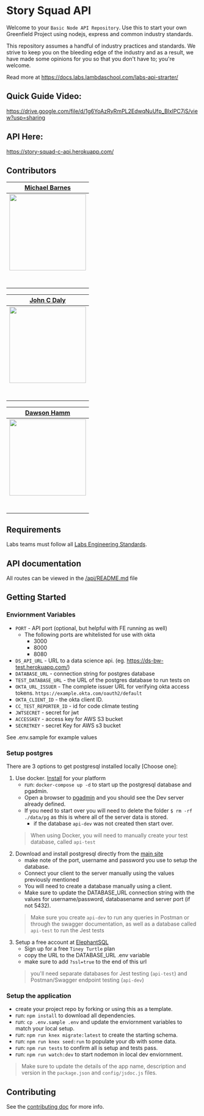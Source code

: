 # Story Squad API


Welcome to your `Basic Node API Repository`. Use this to start your own Greenfield Project using nodejs, express and common industry standards.


This repository assumes a handful of industry practices and standards. We strive to keep you on the bleeding edge of the industry and as a result, we have made some opinions for you so that you don't have to; you're welcome.

Read more at <https://docs.labs.lambdaschool.com/labs-api-strarter/>

## Quick Guide Video:

https://drive.google.com/file/d/1g6YoAzRyRmPL2EdwqNuUfp_BlxlPC7jS/view?usp=sharing

## API Here:

https://story-squad-c-api.herokuapp.com/

## Contributors

| [Michael Barnes](https://github.com/michaelbarnes7282) |
| --------------------------------------------- |
| [<img src="https://github.com/michaelbarnes7282.png" width="200" />](https://github.com/michaelbarnes7282) |
| [<img src="https://github.com/favicon.ico" width="15"> ](https://github.com/michaelbarnes7282) |
| [ <img src="https://static.licdn.com/sc/h/al2o9zrvru7aqj8e1x2rzsrca" width="15"> ](https://www.linkedin.com/in/mbarnes01/) |

| [John C Daly](https://github.com/jcdaly97) |
| --------------------------------------------- |
| [<img src="https://github.com/jcdaly97.png" width="200" />](https://github.com/jcdaly97) |
| [<img src="https://github.com/favicon.ico" width="15"> ](https://github.com/jcdaly97) |
| [ <img src="https://static.licdn.com/sc/h/al2o9zrvru7aqj8e1x2rzsrca" width="15"> ](https://www.linkedin.com/in/jack-daly-a2a3031b6/) |

| [Dawson Hamm](https://github.com/dawsonhammdev) |
| --------------------------------------------- |
| [<img src="https://github.com/dawsonhammdev.png" width="200" />](https://github.com/dawsonhammdev) |
| [<img src="https://github.com/favicon.ico" width="15"> ](https://github.com/dawsonhammdev) |
| [ <img src="https://static.licdn.com/sc/h/al2o9zrvru7aqj8e1x2rzsrca" width="15"> ](https://www.linkedin.com/in/dawson-hamm/) |

## Requirements

Labs teams must follow all [Labs Engineering Standards](https://labs.lambdaschool.com/topics/node-js/).

## API documentation

All routes can be viewed in the [/api/README.md](./api/README.md) file

## Getting Started

### Enviornment Variables

- `PORT` - API port (optional, but helpful with FE running as well)
  - The following ports are whitelisted for use with okta
    - 3000
    - 8000
    - 8080
- `DS_API_URL` - URL to a data science api. (eg. <https://ds-bw-test.herokuapp.com/>)
- `DATABASE_URL` - connection string for postgres database
- `TEST_DATABASE_URL` - the URL of the postgres database to run tests on
- `OKTA_URL_ISSUER` - The complete issuer URL for verifying okta access tokens. `https://example.okta.com/oauth2/default`
- `OKTA_CLIENT_ID` - the okta client ID.
- `CC_TEST_REPORTER_ID` - id for code climate testing
- `JWTSECRET` - secret for jwt
- `ACCESSKEY` - access key for AWS S3 bucket
- `SECRETKEY` - secret Key for AWS s3 bucket

See .env.sample for example values

### Setup postgres

There are 3 options to get postgresql installed locally [Choose one]:

1. Use docker. [Install](https://docs.docker.com/get-docker/) for your platform
    - run: `docker-compose up -d` to start up the postgresql database and pgadmin.
    - Open a browser to [pgadmin](http://localhost:5050/) and you should see the Dev server already defined.
    - If you need to start over you will need to delete the folder `$ rm -rf ./data/pg` as this is where all of the server data is stored.
      - if the database `api-dev` was not created then start over.
    > When using Docker, you will need to manually create your test database, called `api-test`
2. Download and install postgresql directly from the [main site](https://www.postgresql.org/download/)
    - make note of the port, username and password you use to setup the database.
    - Connect your client to the server manually using the values previously mentioned
    - You will need to create a database manually using a client.
    - Make sure to update the DATABASE_URL connection string with the values for username/password, databasename and server port (if not 5432).
    > Make sure you create `api-dev` to run any queries in Postman or through the swagger documentation, as well as a database called `api-test` to run the Jest tests
3. Setup a free account at [ElephantSQL](https://www.elephantsql.com/plans.html)
    - Sign up for a free `Tiney Turtle` plan
    - copy the URL to the DATABASE_URL .env variable
    - make sure to add `?ssl=true` to the end of this url
    > you'll need separate databases for Jest testing (`api-test`) and Postman/Swagger endpoint testing (`api-dev`)

### Setup the application

- create your project repo by forking or using this as a template.
- run: `npm install` to download all dependencies.
- run: `cp .env.sample .env` and update the enviornment variables to match your local setup.
- run: `npm run knex migrate:latest` to create the starting schema.
- run: `npm run knex seed:run` to populate your db with some data.
- run: `npm run tests` to confirm all is setup and tests pass.
- run: `npm run watch:dev` to start nodemon in local dev enviornment.

> Make sure to update the details of the app name, description and version in
> the `package.json` and `config/jsdoc.js` files.

## Contributing

See the [contributing doc](https://github.com/Lambda-School-Labs/labs-api-starter/blob/main/CONTRIBUTING.md)
for more info.
